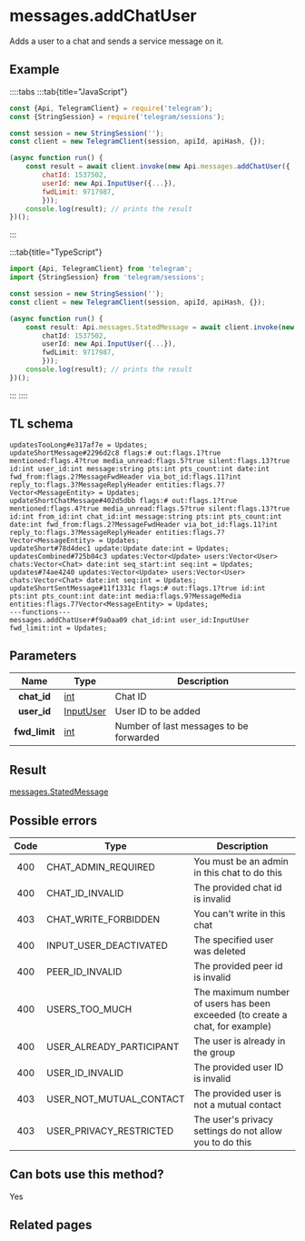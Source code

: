 # messages.addChatUser

Adds a user to a chat and sends a service message on it.

## Example

::::tabs
:::tab{title="JavaScript"}

```js
const {Api, TelegramClient} = require('telegram');
const {StringSession} = require('telegram/sessions');

const session = new StringSession('');
const client = new TelegramClient(session, apiId, apiHash, {});

(async function run() {
    const result = await client.invoke(new Api.messages.addChatUser({
		chatId: 1537502,
		userId: new Api.InputUser({...}),
		fwdLimit: 9717987,
		}));
    console.log(result); // prints the result
})();

```

:::

:::tab{title="TypeScript"}

```ts
import {Api, TelegramClient} from 'telegram';
import {StringSession} from 'telegram/sessions';

const session = new StringSession('');
const client = new TelegramClient(session, apiId, apiHash, {});

(async function run() {
    const result: Api.messages.StatedMessage = await client.invoke(new Api.messages.addChatUser({
		chatId: 1537502,
		userId: new Api.InputUser({...}),
		fwdLimit: 9717987,
		}));
    console.log(result); // prints the result
})();

```

:::
::::

## TL schema

```
updatesTooLong#e317af7e = Updates;
updateShortMessage#2296d2c8 flags:# out:flags.1?true mentioned:flags.4?true media_unread:flags.5?true silent:flags.13?true id:int user_id:int message:string pts:int pts_count:int date:int fwd_from:flags.2?MessageFwdHeader via_bot_id:flags.11?int reply_to:flags.3?MessageReplyHeader entities:flags.7?Vector<MessageEntity> = Updates;
updateShortChatMessage#402d5dbb flags:# out:flags.1?true mentioned:flags.4?true media_unread:flags.5?true silent:flags.13?true id:int from_id:int chat_id:int message:string pts:int pts_count:int date:int fwd_from:flags.2?MessageFwdHeader via_bot_id:flags.11?int reply_to:flags.3?MessageReplyHeader entities:flags.7?Vector<MessageEntity> = Updates;
updateShort#78d4dec1 update:Update date:int = Updates;
updatesCombined#725b04c3 updates:Vector<Update> users:Vector<User> chats:Vector<Chat> date:int seq_start:int seq:int = Updates;
updates#74ae4240 updates:Vector<Update> users:Vector<User> chats:Vector<Chat> date:int seq:int = Updates;
updateShortSentMessage#11f1331c flags:# out:flags.1?true id:int pts:int pts_count:int date:int media:flags.9?MessageMedia entities:flags.7?Vector<MessageEntity> = Updates;
---functions---
messages.addChatUser#f9a0aa09 chat_id:int user_id:InputUser fwd_limit:int = Updates;
```

## Parameters

|     Name      | Type                                                  | Description                             |
| :-----------: | ----------------------------------------------------- | --------------------------------------- |
|  **chat_id**  | [int](https://core.telegram.org/type/int)             | Chat ID                                 |
|  **user_id**  | [InputUser](https://core.telegram.org/type/InputUser) | User ID to be added                     |
| **fwd_limit** | [int](https://core.telegram.org/type/int)             | Number of last messages to be forwarded |

## Result

[messages.StatedMessage](https://core.telegram.org/type/messages.StatedMessage)

## Possible errors

| Code | Type                     | Description                                                                   |
| :--: | ------------------------ | ----------------------------------------------------------------------------- |
| 400  | CHAT_ADMIN_REQUIRED      | You must be an admin in this chat to do this                                  |
| 400  | CHAT_ID_INVALID          | The provided chat id is invalid                                               |
| 403  | CHAT_WRITE_FORBIDDEN     | You can't write in this chat                                                  |
| 400  | INPUT_USER_DEACTIVATED   | The specified user was deleted                                                |
| 400  | PEER_ID_INVALID          | The provided peer id is invalid                                               |
| 400  | USERS_TOO_MUCH           | The maximum number of users has been exceeded (to create a chat, for example) |
| 400  | USER_ALREADY_PARTICIPANT | The user is already in the group                                              |
| 400  | USER_ID_INVALID          | The provided user ID is invalid                                               |
| 403  | USER_NOT_MUTUAL_CONTACT  | The provided user is not a mutual contact                                     |
| 403  | USER_PRIVACY_RESTRICTED  | The user's privacy settings do not allow you to do this                       |

## Can bots use this method?

Yes

## Related pages
